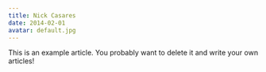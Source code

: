 ```yaml
---
title: Nick Casares
date: 2014-02-01
avatar: default.jpg
---
```


This is an example article. You probably want to delete it and write your own articles!
